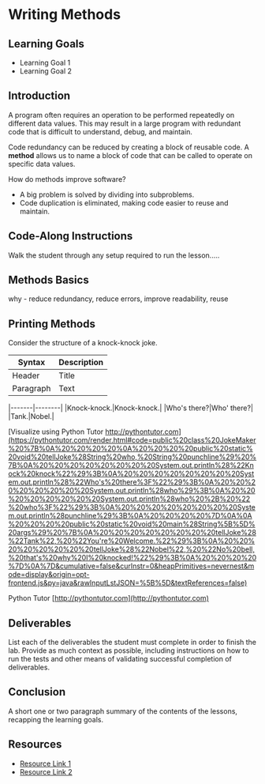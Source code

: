 # Writing Methods

## Learning Goals

- Learning Goal 1
- Learning Goal 2

## Introduction

A program often requires an operation to be performed repeatedly on different data values. This may result in a large program with redundant code that is difficult to understand, debug, and maintain.  

Code redundancy can be reduced by creating a block of reusable code. 
A **method** allows us to name a block of code that can be called to operate on specific data values.  

How do methods improve software? 

- A big problem is solved by dividing into subproblems. 
- Code duplication is eliminated, making code easier to reuse and maintain.


## Code-Along Instructions

Walk the student through any setup required to run the lesson.....


## Methods Basics

why - reduce redundancy, reduce errors, improve readability, reuse

## Printing Methods

Consider the structure of a knock-knock joke.  

| Syntax | Description |
| --- | ----------- |
| Header | Title |
| Paragraph | Text |




|-------|--------| 
|Knock-knock.|Knock-knock.|
|Who's there?|Who' there?|
|Tank.|Nobel.|





[Visualize using Python Tutor http://pythontutor.com](https://pythontutor.com/render.html#code=public%20class%20JokeMaker%20%7B%0A%20%20%20%20%0A%20%20%20%20public%20static%20void%20tellJoke%28String%20who,%20String%20punchline%29%20%7B%0A%20%20%20%20%20%20%20%20System.out.println%28%22Knock%20knock%22%29%3B%0A%20%20%20%20%20%20%20%20System.out.println%28%22Who's%20there%3F%22%29%3B%0A%20%20%20%20%20%20%20%20System.out.println%28who%29%3B%0A%20%20%20%20%20%20%20%20System.out.println%28who%20%2B%20%22%20who%3F%22%29%3B%0A%20%20%20%20%20%20%20%20System.out.println%28punchline%29%3B%0A%20%20%20%20%7D%0A%0A%20%20%20%20public%20static%20void%20main%28String%5B%5D%20args%29%20%7B%0A%20%20%20%20%20%20%20%20tellJoke%28%22Tank%22,%20%22You're%20Welcome.%22%29%3B%0A%20%20%20%20%20%20%20%20tellJoke%28%22Nobel%22,%20%22No%20bell,%20that's%20why%20I%20knocked!%22%29%3B%0A%20%20%20%20%7D%0A%7D&cumulative=false&curInstr=0&heapPrimitives=nevernest&mode=display&origin=opt-frontend.js&py=java&rawInputLstJSON=%5B%5D&textReferences=false)

Python Tutor [http://pythontutor.com](http://pythontutor.com)





## Deliverables

List each of the deliverables the student must complete in order to finish the
lab. Provide as much context as possible, including instructions on how to run
the tests and other means of validating successful completion of deliverables.

## Conclusion

A short one or two paragraph summary of the contents of the lessons, recapping
the learning goals.

## Resources

- [Resource Link 1](example.com)
- [Resource Link 2](example.com)
